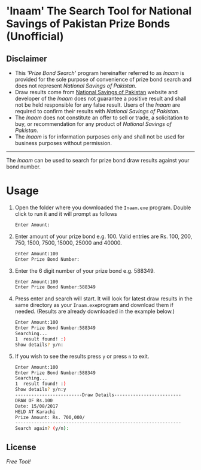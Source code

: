 # 'Inaam' The Search Tool for National Savings of Pakistan Prize Bonds (Unofficial)

Disclaimer
----
- This *'Prize Bond Search'* program hereinafter referred to as *Inaam* is provided for the sole purpose of convenience of prize bond search and does not represent *National Savings of Pakistan*.
- Draw results come from [National Savings of Pakistan][nsp] website and developer of the *Inaam* does not guarantee a positive result and shall not be held responsible for any false result. Users of the *Inaam* are required to confirm their results with *National Savings of Pakistan*.
- The *Inaam* does not constitute an offer to sell or trade, a solicitation to buy, or recommendation for any product of *National Savings of Pakistan*.
- The *Inaam* is for information purposes only and shall not be used for business purposes without permission.
----

The *Inaam* can be used to search for prize bond draw results against your bond number.

# Usage
1. Open the folder where you downloaded the `Inaam.exe` program. Double click to run it and it will prompt as follows
    ```sh
    Enter Amount:
    ```
2. Enter amount of your prize bond e.g. 100. Valid entries are Rs. 100, 200, 750, 1500, 7500, 15000, 25000 and 40000.
    ```sh
    Enter Amount:100
    Enter Prize Bond Number:
    ```
3. Enter the 6 digit number of your prize bond e.g. 588349.
    ```sh
    Enter Amount:100
    Enter Prize Bond Number:588349
    ```
3. Press enter and search will start. It will look for latest draw results in the same directory as your `Inaam.exe`program and download them if needed. (Results are already downloaded in the example below.)
    ```sh
    Enter Amount:100
    Enter Prize Bond Number:588349
    Searching...
    1  result found! :)
    Show details? y/n:
    ```
3. If you wish to see the results press `y` or press `n` to exit.
    ```sh
    Enter Amount:100
    Enter Prize Bond Number:588349
    Searching...
    1  result found! :)
    Show details? y/n:y
    -------------------------Draw Details-------------------------
    DRAW OF Rs.100
    Date: 15/08/2017
    HELD AT Karachi				
    Prize Amount: Rs. 700,000/
    --------------------------------------------------------------
    Search again? (y/n):
    ```

License
----

*Free Tool!*

   [nsp]: <http://savings.gov.pk/>
   [requests]: <https://pypi.org/project/requests/2.12.1/>
